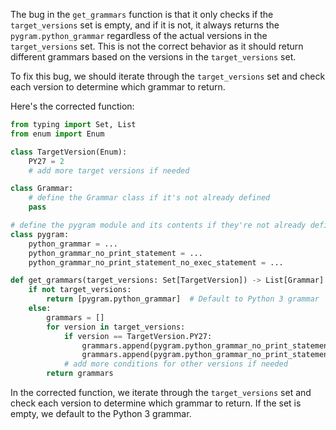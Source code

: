 The bug in the `get_grammars` function is that it only checks if the `target_versions` set is empty, and if it is not, it always returns the `pygram.python_grammar` regardless of the actual versions in the `target_versions` set. This is not the correct behavior as it should return different grammars based on the versions in the `target_versions` set.

To fix this bug, we should iterate through the `target_versions` set and check each version to determine which grammar to return.

Here's the corrected function:

```python
from typing import Set, List
from enum import Enum

class TargetVersion(Enum):
    PY27 = 2
    # add more target versions if needed

class Grammar:
    # define the Grammar class if it's not already defined
    pass

# define the pygram module and its contents if they're not already defined
class pygram:
    python_grammar = ...
    python_grammar_no_print_statement = ...
    python_grammar_no_print_statement_no_exec_statement = ...

def get_grammars(target_versions: Set[TargetVersion]) -> List[Grammar]:
    if not target_versions:
        return [pygram.python_grammar]  # Default to Python 3 grammar
    else:
        grammars = []
        for version in target_versions:
            if version == TargetVersion.PY27:
                grammars.append(pygram.python_grammar_no_print_statement_no_exec_statement)
                grammars.append(pygram.python_grammar_no_print_statement)
            # add more conditions for other versions if needed
        return grammars
```

In the corrected function, we iterate through the `target_versions` set and check each version to determine which grammar to return. If the set is empty, we default to the Python 3 grammar.